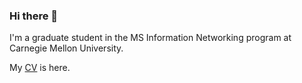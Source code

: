 ### Hi there 👋

<!--
**ScottLinnn/ScottLinnn** is a ✨ _special_ ✨ repository because its `README.md` (this file) appears on your GitHub profile.
-->

I'm a graduate student in the MS Information Networking program at Carnegie Mellon University.

<!--
- 🔭 I’m currently working on Database Systems and some small LLM-related personal projects.
- 🌱 I’m currently learning [Databases](https://github.com/ScottLinnn/ReadDB), [Deep Learning](https://d2l.ai/)/LLM and Rust
- 😄 I’m also open to general software engineering positions
- 📫 How to reach me: shuningl@andrew.cmu.edu or shuninglin5@gmail.com
-->

My [CV](ShuningLin_resume.pdf) is here.

